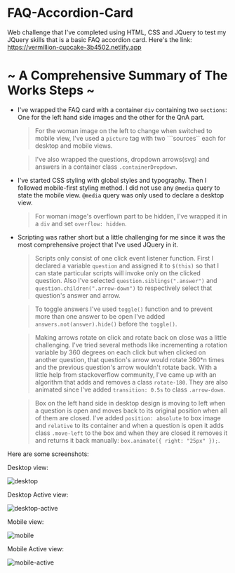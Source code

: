# FAQ-Accordion-Card
Web challenge that I've completed using HTML, CSS and JQuery to test my JQuery skills that is a basic FAQ accordion card. Here's the link: https://vermillion-cupcake-3b4502.netlify.app

# ~ A Comprehensive Summary of The Works Steps ~

- I've wrapped the FAQ card with a container ``div`` containing two ``sections``: One for the left hand side images and the other for the QnA part.

  > For the woman image on the left to change when switched to mobile view, I've used a ``picture`` tag with two ```sources`` each for desktop and mobile views.

  > I've also wrapped the questions, dropdown arrows(svg) and answers in a container class ``.containerDropdown``.

- I've started CSS styling with global styles and typography. Then I followed mobile-first styling method. I did not use any ``@media`` query to state the mobile view. ``@media`` query was only used to declare a desktop view.

  > For woman image's overflown part to be hidden, I've wrapped it in a ``div`` and set ``overflow: hidden``.

- Scripting was rather short but a little challenging for me since it was the most comprehensive project that I've used JQuery in it.

  > Scripts only consist of one click event listener function. First I declared a variable ``question`` and assigned it to ``$(this)`` so that I can state particular scripts will invoke only on the clicked question. Also I've selected ``question.siblings(".answer")`` and ``question.children(".arrow-down")`` to respectively select that question's answer and arrow.

  > To toggle answers I've used ``toggle()`` function and to prevent more than one answer to be open I've added ``answers.not(answer).hide()`` before the ``toggle()``.
  
  > Making arrows rotate on click and rotate back on close was a little challenging. I've tried several methods like incrementing a rotation variable by 360 degrees on each click but when clicked on another question, that question's arrow would rotate 360*n times and the previous question's arrow wouldn't rotate back. With a little help from stackoverflow community, I've came up with an algorithm that adds and removes a class ``rotate-180``. They are also animated since I've added ``transition: 0.5s`` to class ``.arrow-down``.
  
  > Box on the left hand side in desktop design is moving to left when a question is open and moves back to its original position when all of them are closed. I've added ``position: absolute`` to box image and ``relative`` to its container and when a question is open it adds class ``.move-left`` to the box and when they are closed it removes it and returns it back manually: ``box.animate({ right: "25px" });``.

Here are some screenshots:

Desktop view:

![desktop](https://github.com/Sannora/FAQ-Accordion-Card/assets/74245258/6c30c62e-6506-49d1-b118-4f70c48170ee)

Desktop Active view:

![desktop-active](https://github.com/Sannora/FAQ-Accordion-Card/assets/74245258/d41a5638-8cc2-492b-8d8d-dd446130d443)

Mobile view:

![mobile](https://github.com/Sannora/FAQ-Accordion-Card/assets/74245258/71cbda4d-c546-4278-b9dd-98c37fce0cc7)

Mobile Active view:

![mobile-active](https://github.com/Sannora/FAQ-Accordion-Card/assets/74245258/26f2067b-2b4a-463c-9c60-98b626736ab3)
